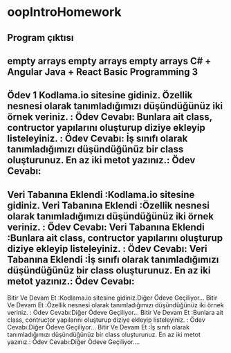 # oopIntroHomework

Program çıktısı
-------

empty arrays
empty arrays
empty arrays
C# + Angular 
Java + React 
Basic Programming 
3
--------------------
Ödev 1
Kodlama.io sitesine gidiniz.
Özellik nesnesi olarak tanımladığımızı düşündüğünüz iki örnek veriniz. : Ödev Cevabı:
Bunlara ait class, contructor yapılarını oluşturup diziye ekleyip listeleyiniz. : Ödev Cevabı:
İş sınıfı olarak tanımladığımızı düşündüğünüz bir class oluşturunuz. En az iki metot yazınız.: Ödev Cevabı:
--------------------
Veri Tabanına Eklendi :Kodlama.io sitesine gidiniz.
Veri Tabanına Eklendi :Özellik nesnesi olarak tanımladığımızı düşündüğünüz iki örnek veriniz. : Ödev Cevabı:
Veri Tabanına Eklendi :Bunlara ait class, contructor yapılarını oluşturup diziye ekleyip listeleyiniz. : Ödev Cevabı:
Veri Tabanına Eklendi :İş sınıfı olarak tanımladığımızı düşündüğünüz bir class oluşturunuz. En az iki metot yazınız.: Ödev Cevabı:
--------------------
Bitir Ve Devam Et :Kodlama.io sitesine gidiniz.Diğer Ödeve Geçiliyor...
Bitir Ve Devam Et :Özellik nesnesi olarak tanımladığımızı düşündüğünüz iki örnek veriniz. : Ödev Cevabı:Diğer Ödeve Geçiliyor...
Bitir Ve Devam Et :Bunlara ait class, contructor yapılarını oluşturup diziye ekleyip listeleyiniz. : Ödev Cevabı:Diğer Ödeve Geçiliyor...
Bitir Ve Devam Et :İş sınıfı olarak tanımladığımızı düşündüğünüz bir class oluşturunuz. En az iki metot yazınız.: Ödev Cevabı:Diğer Ödeve Geçiliyor....
